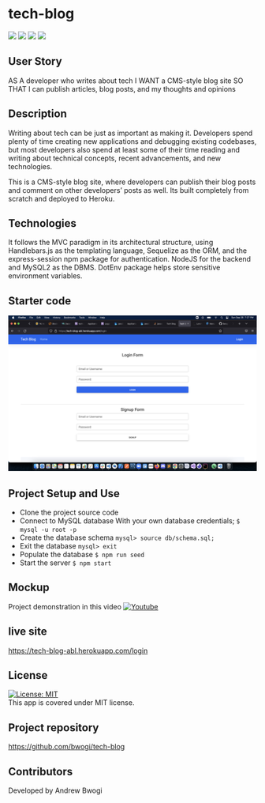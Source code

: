 # tech-blog 
  <p align="left">
    <img src="https://img.shields.io/github/repo-size/bwogi/tech-blog" />
    <img src="https://img.shields.io/github/languages/top/bwogi/tech-blog"  />
    <img src="https://img.shields.io/github/issues/bwogi/tech-blog" />
    <img src="https://img.shields.io/github/last-commit/bwogi/tech-blog" >   
  </p>

  ## User Story
AS A developer who writes about tech
I WANT a CMS-style blog site
SO THAT I can publish articles, blog posts, and my thoughts and opinions
  ## Description
 Writing about tech can be just as important as making it. Developers spend plenty of time creating new applications and debugging existing codebases, but most developers also spend at least some of their time reading and writing about technical concepts, recent advancements, and new technologies.

 This is a CMS-style blog site, where developers can publish their blog posts and comment on other developers’ posts as well. Its built completely from scratch and deployed to Heroku. 

  ## Technologies
  It follows the MVC paradigm in its architectural structure, using Handlebars.js as the templating language, Sequelize as the ORM, and the express-session npm package for authentication. NodeJS for the backend and MySQL2 as the DBMS. DotEnv package helps store sensitive environment variables.

  ## Starter code
   ![Screenshot](./tech-blog-screenshot.png)

  ## Project Setup and Use
  * Clone the project source code
  * Connect to MySQL database
  With your own database credentials;
  ```$ mysql -u root -p``` 
  * Create the database schema
  ```mysql> source db/schema.sql;```
  * Exit the database
  ```mysql> exit```
  * Populate the database
  ```$ npm run seed```
  * Start the server
  ```$ npm start```

  ## Mockup
  Project demonstration in this video
  [![Youtube](https://img.youtube.com/vi/I6P_ZOr3no0/0.jpg)](https://youtu.be/I6P_ZOr3no0)

  ## live site
  https://tech-blog-abl.herokuapp.com/login
  
  ## License 
  [![License: MIT](https://img.shields.io/badge/License-MIT-yellow.svg)](https://opensource.org/licenses/MIT)<br />
  This app is covered under MIT license.
  ## Project repository 
  https://github.com/bwogi/tech-blog
  ## Contributors
  Developed by Andrew Bwogi